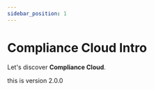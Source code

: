 ```yaml
---
sidebar_position: 1
---
```


# Compliance Cloud Intro

Let's discover **Compliance Cloud**.

this is version 2.0.0
